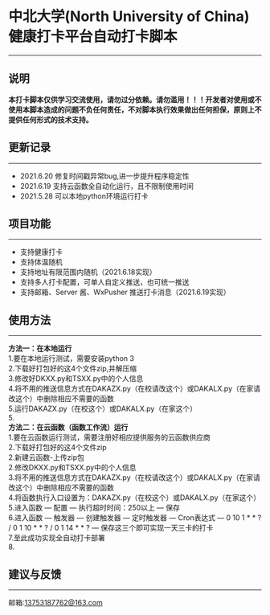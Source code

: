 # 中北大学(North University of China)健康打卡平台自动打卡脚本
*****
## 说明<br>
**本打卡脚本仅供学习交流使用，请勿过分依赖。请勿滥用！！！开发者对使用或不使用本脚本造成的问题不负任何责任，不对脚本执行效果做出任何担保，原则上不提供任何形式的技术支持。**<br>
## 更新记录<br>
*****
- 2021.6.20	修复时间戳异常bug,进一步提升程序稳定性
- 2021.6.19	支持云函数全自动化运行，且不限制使用时间
- 2021.5.28	可以本地python环境运行打卡<br>
## 项目功能<br>
*****
- 支持健康打卡
- 支持体温随机
- 支持地址有限范围内随机（2021.6.18实现）
- 支持多人打卡配置，可单人自定义推送，也可统一推送
- 支持邮箱、Server 酱、WxPusher 推送打卡消息（2021.6.19实现）<br>
## 使用方法<br>
*****
**方法一：在本地运行**<br>
1.要在本地运行测试，需要安装python 3<br>
2.下载好打包好的这4个文件zip,并解压缩<br>
3.修改好DKXX.py和TSXX.py中的个人信息<br>
4.将不用的推送信息方式在DAKAZX.py（在校请改这个）或DAKALX.py（在家请改这个）中删除相应不需要的函数<br>
5.运行DAKAZX.py（在校这个）或DAKALX.py（在家这个）<br>
5.<br>
**方法二：在云函数（函数工作流）运行**<br>
1.要在云函数运行测试，需要注册好相应提供服务的云函数供应商<br>
2.下载好打包好的这4个文件zip<br>
2.新建云函数-上传zip包<br>
2.修改DKXX.py和TSXX.py中的个人信息<br>
3.将不用的推送信息方式在DAKAZX.py（在校请改这个）或DAKALX.py（在家请改这个）中删除相应不需要的函数<br>
4.将函数执行入口设置为：DAKAZX.py（在校这个）或DAKALX.py（在家这个）<br>
5.进入函数 — 配置 — 执行超时时间：250以上 — 保存<br>
6.进入函数 — 触发器 — 创建触发器 — 定时触发器 — Cron表达式 — 0 10 1 * * ?   /   0 1 10 * * ?   /   0 1 14 * * ? — 保存这三个即可实现一天三卡的打卡<br>
7.至此成功实现全自动打卡部署<br>
8.<br>
## 建议与反馈<br>
*****
邮箱:13753187762@163.com
